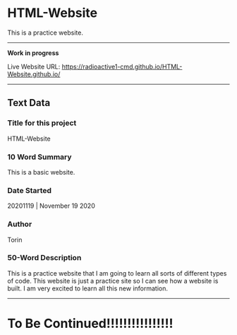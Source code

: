 # HTML-Website
This is a practice website.

---

**Work in progress**

Live Website URL: https://radioactive1-cmd.github.io/HTML-Website.github.io/

---
## Text Data

### Title for this project
HTML-Website

### 10 Word Summary
This is a basic website.

### Date Started
20201119 | November 19 2020

### Author
Torin

### 50-Word Description
This is a practice website that I am going to learn all sorts of different types of code. This website is just a practice site so I can see how a website is built. I am very excited to learn all this new information.

---

# To Be Continued!!!!!!!!!!!!!!!!
